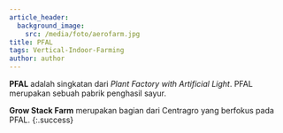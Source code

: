 ```yaml
---
article_header:
  background_image:
    src: /media/foto/aerofarm.jpg
title: PFAL
tags: Vertical-Indoor-Farming
author: author
---
```


**PFAL** adalah singkatan dari *Plant Factory with Artificial Light*. PFAL merupakan sebuah pabrik penghasil sayur.

<!--more-->

**Grow Stack Farm** merupakan bagian dari Centragro yang berfokus pada PFAL.
{:.success}